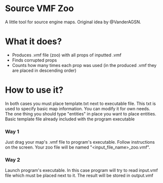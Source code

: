 # Source VMF Zoo
A little tool for source engine maps. Original idea by @VanderAGSN.

# What it does?
* Produces .vmf file (zoo) with all props of inputted .vmf
* Finds corrupted props 
* Counts how many times each prop was used (in the produced .vmf they are placed in descending order)

# How to use it?
In both cases you must place template.txt next to executable file. This txt is used to specify basic map information. You can modify it for own needs. The one thing you should type "entities" in place you want to place entities. Basic template file already included with the program executable

### Way 1
Just drag your map's .vmf file to program's executable. Follow instructions on the screen. Your zoo file will be named "<input_file_name>_zoo.vmf".
### Way 2
Launch program's executable. In this case program will try to read input.vmf file which must be placed next to it. The result will be stored in output.vmf



